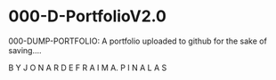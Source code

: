 # 000-D-PortfolioV2.0
000-DUMP-PORTFOLIO:
  A portfolio uploaded to github for the sake of saving....


B Y J O N A R D E F R A I M  A. P I N A L A S 
